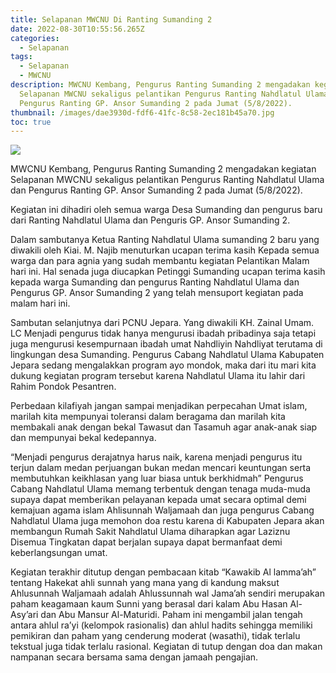 ```yaml
---
title: Selapanan MWCNU Di Ranting Sumanding 2
date: 2022-08-30T10:55:56.265Z
categories:
  - Selapanan
tags:
  - Selapanan
  - MWCNU
description: MWCNU Kembang, Pengurus Ranting Sumanding 2 mengadakan kegiatan
  Selapanan MWCNU sekaligus pelantikan Pengurus Ranting Nahdlatul Ulama dan
  Pengurus Ranting GP. Ansor Sumanding 2 pada Jumat (5/8/2022).
thumbnail: /images/dae3930d-fdf6-41fc-8c58-2ec181b45a70.jpg
toc: true
---
```

<!--StartFragment-->

![](/images/dae3930d-fdf6-41fc-8c58-2ec181b45a70.jpg)

MWCNU Kembang, Pengurus Ranting Sumanding 2 mengadakan kegiatan Selapanan MWCNU sekaligus pelantikan Pengurus Ranting Nahdlatul Ulama dan Pengurus Ranting GP. Ansor Sumanding 2 pada Jumat (5/8/2022).

Kegiatan ini dihadiri oleh semua warga Desa Sumanding dan pengurus baru dari Ranting Nahdlatul Ulama dan Penguris GP. Ansor Sumanding 2.

Dalam sambutanya Ketua Ranting Nahdlatul Ulama sumanding 2 baru yang diwakili oleh Kiai. M. Najib menuturkan ucapan terima kasih Kepada semua warga dan para agnia yang sudah membantu kegiatan Pelantikan Malam hari ini. Hal senada juga diucapkan Petinggi Sumanding ucapan terima kasih kepada warga Sumanding dan pengurus Ranting Nahdlatul Ulama dan Pengurus GP. Ansor Sumanding 2 yang telah mensuport kegiatan pada malam hari ini.

Sambutan selanjutnya dari PCNU Jepara. Yang diwakili KH. Zainal Umam. LC Menjadi pengurus tidak hanya mengurusi ibadah pribadinya saja tetapi juga mengurusi kesempurnaan ibadah umat Nahdliyin Nahdliyat terutama di lingkungan desa Sumanding. Pengurus Cabang Nahdlatul Ulama Kabupaten Jepara sedang mengalakkan program ayo mondok, maka dari itu mari kita dukung kegiatan program tersebut karena Nahdlatul Ulama itu lahir dari Rahim Pondok Pesantren.

Perbedaan kilafiyah jangan sampai menjadikan perpecahan Umat islam, marilah kita mempunyai toleransi dalam beragama dan marilah kita membakali anak dengan bekal Tawasut dan Tasamuh agar anak-anak siap dan mempunyai bekal kedepannya.

“Menjadi pengurus derajatnya harus naik, karena menjadi pengurus itu terjun dalam medan perjuangan bukan medan mencari keuntungan serta membutuhkan keikhlasan yang luar biasa untuk berkhidmah” Pengurus Cabang Nahdlatul Ulama memang terbentuk dengan tenaga muda-muda supaya dapat memberikan pelayanan kepada umat secara optimal demi kemajuan agama islam Ahlisunnah Waljamaah dan juga pengurus Cabang Nahdlatul Ulama juga memohon doa restu karena di Kabupaten Jepara akan membangun Rumah Sakit Nahdlatul Ulama diharapkan agar Laziznu Disemua Tingkatan dapat berjalan supaya dapat bermanfaat demi keberlangsungan umat.

Kegiatan terakhir ditutup dengan pembacaan kitab “Kawakib Al lamma’ah” tentang Hakekat ahli sunnah yang mana yang di kandung maksut Ahlusunnah Waljamaah adalah Ahlussunnah wal Jama’ah sendiri merupakan paham keagamaan kaum Sunni yang berasal dari kalam Abu Hasan Al-Asy’ari dan Abu Mansur Al-Maturidi. Paham ini mengambil jalan tengah antara ahlul ra’yi (kelompok rasionalis) dan ahlul hadits sehingga memiliki pemikiran dan paham yang cenderung moderat (wasathi), tidak terlalu tekstual juga tidak terlalu rasional. Kegiatan di tutup dengan doa dan makan nampanan secara bersama sama dengan jamaah pengajian.

<!--EndFragment-->